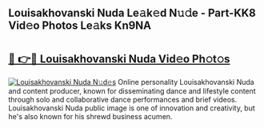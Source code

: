 ## Louisakhovanski Nuda Le𝚊k𝚎d N𝚞𝚍e - Part-KK8 Vid𝚎o Photos Le𝚊ks Kn9NA

# <h2><a href="http://fbepmxg.evod.top/?m=Louisakhovanski+Nuda">🔗 👉🔴 Louisakhovanski Nuda Vid𝚎o Ph𝚘t𝚘s</a></h2>

[![Louisakhovanski Nuda N𝚞d𝚎s](https://i.imgur.com/8V9OHl7.gif)](http://fbepmxg.evod.top/?m=Louisakhovanski+Nuda)
Online personality Louisakhovanski Nuda and content producer, known for disseminating dance and lifestyle content through solo and collaborative dance performances and brief videos. Louisakhovanski Nuda public image is one of innovation and creativity, but he's also known for his shrewd business acumen. 
